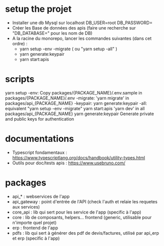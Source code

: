 # setup the projet 
- Installer une db Mysql sur localhost
    DB_USER=root
    DB_PASSWORD=
- Créer les Base de données des apis (faire une recherche sur "DB_DATABASE=" pour les nom de DB)
- A la racine du monorepo, lancer les commandes suivantes (dans cet ordre) :
    - yarn setup -env -migrate 
        ( ou "yarn setup -all" )
    - yarn generate:keypair
    - yarn start:apis
# scripts
yarn setup
    -env: Copy packages/{PACKAGE_NAME}/.env.sample in packages/{PACKAGE_NAME}/.env
    -migrate: 'yarn migrate' in packages/api_{PACKAGE_NAME}
    -keypair: yarn generate:keypair
    -all: equivalent "yarn setup -env -migrate"
yarn start:apis
    'yarn dev' in all packages/api_{PACKAGE_NAME}
yarn generate:keypair
    Generate private and public keys for authentication

# documentations
- Typescript fondamentaux : https://www.typescriptlang.org/docs/handbook/utility-types.html
- Outils pour doc/tests apis : https://www.usebruno.com/

# packages
- api_* : webservices de l'app
- api_gateway : point d'entrée de l'API (check l'auth et relaie les requetes aux services)
- core_api : lib qui sert pour les service de l'app (specific à l'app)
- core : lib de composants, helpers... frontend (generic, utilisable pour n'importe quel projet)
- erp : frontend de l'app
- pdfs : lib qui sert à générer des pdf de devis/factures, utilisé par api_erp et erp (specific à l'app)
